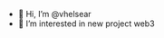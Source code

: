 - 👋 Hi, I’m @vhelsear
- 👀 I’m interested in new project web3
<!---
vhelsear/vhelsear is a ✨ special ✨ repository because its `README.md` (this file) appears on your GitHub profile.
You can click the Preview link to take a look at your changes.
--->

